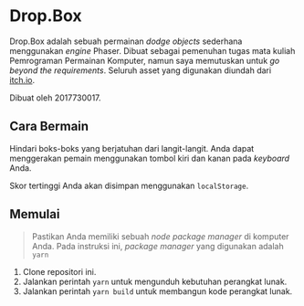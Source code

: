 # Drop.Box

Drop.Box adalah sebuah permainan _dodge objects_ sederhana menggunakan _engine_ Phaser. Dibuat sebagai pemenuhan tugas mata kuliah Pemrograman Permainan Komputer, namun saya memutuskan untuk _go beyond the requirements_. Seluruh asset yang digunakan diundah dari [itch.io](https://itch.io/game-assets).

Dibuat oleh 2017730017.

## Cara Bermain

Hindari boks-boks yang berjatuhan dari langit-langit. Anda dapat menggerakan pemain menggunakan tombol kiri dan kanan pada _keyboard_ Anda.

Skor tertinggi Anda akan disimpan menggunakan `localStorage`.

## Memulai

> Pastikan Anda memiliki sebuah _node package manager_ di komputer Anda. Pada instruksi ini, _package manager_ yang digunakan adalah `yarn`

1. Clone repositori ini.
2. Jalankan perintah `yarn` untuk mengunduh kebutuhan perangkat lunak.
3. Jalankan perintah `yarn build` untuk membangun kode perangkat lunak.

